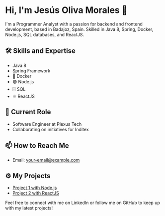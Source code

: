 # Hi, I'm Jesús Oliva Morales 👋

I'm a Programmer Analyst with a passion for backend and frontend development, based in Badajoz, Spain. Skilled in Java 8, Spring, Docker, Node.js, SQL databases, and ReactJS.

## 🛠️ Skills and Expertise
- Java 8
- Spring Framework
- 🐳 Docker
- 🟢 Node.js
- 🗄️ SQL
- ⚛️ ReactJS

## 💼 Current Role
- Software Engineer at Plexus Tech
- Collaborating on initiatives for Inditex

## 📫 How to Reach Me
- Email: [your-email@example.com](mailto:your-email@example.com)

## ⚙️ My Projects
- [Project 1 with Node.js](your-project-link)
- [Project 2 with ReactJS](your-project-link)

Feel free to connect with me on LinkedIn or follow me on GitHub to keep up with my latest projects!

